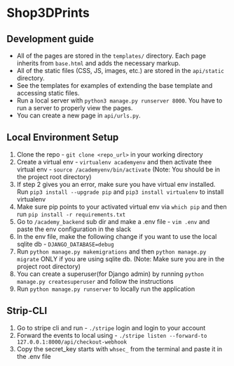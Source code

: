 # Shop3DPrints

## Development guide

* All of the pages are stored in the `templates/` directory.
Each page inherits from `base.html` and adds the necessary markup.
* All of the static files (CSS, JS, images, etc.) are stored in the `api/static` directory.
* See the templates for examples of extending the base template and accessing static files.
* Run a local server with `python3 manage.py runserver 8000`. You have to run a server to properly view the pages.
* You can create a new page in `api/urls.py`.


## Local Environment Setup
1. Clone the repo - `git clone <repo_url>` in your working directory
2. Create a virtual env - `virtualenv academyenv` and then activate thee virtual env - `source /academyenv/bin/activate`
(Note: You should be in the project root directory)
3. If step 2 gives you an error, make sure you have virtual env installed. Run `pip3 install --upgrade pip` and 
`pip3 install virtualenv` to install virtualenv
4. Make sure pip points to your activated virtual env via `which pip` and then run `pip install -r requirements.txt`
5. Go to `/academy_backend` sub dir and make a .env file - `vim .env` and paste the env configuration in the slack
6. In the env file, make the following change if you want to use the local sqlite db - `DJANGO_DATABASE=debug`
7. Run `python manage.py makemigrations` and then `python manage.py migrate` ONLY if you are using sqlite db. (Note: Make sure
you are in the project root directory)
8. You can create a superuser(for Django admin) by running `python manage.py createsuperuser` and follow the instructions
9. Run `python manage.py runserver` to locally run the application

## Strip-CLI
1. Go to stripe cli and run -  `./stripe` login and login to your account
2. Forward the events to local using - `./stripe listen --forward-to 127.0.0.1:8000/api/checkout-webhook`
3. Copy the secret_key starts with `whsec_` from the terminal and paste it in the .env file